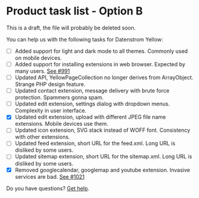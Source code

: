 # Product task list - Option B

This is a draft, the file will probably be deleted soon.

You can help us with the following tasks for Datenstrom Yellow:

- [ ] Added support for light and dark mode to all themes.                      Commonly used on mobile devices.
- [ ] Added support for installing extensions in web browser.                   Expected by many users. [See #991](https://github.com/datenstrom/community/discussions/991)
- [ ] Updated API, YellowPageCollection no longer derives from ArrayObject.     Strange PHP design feature.
- [ ] Updated contact extension, message delivery with brute force protection.  Spammers gonna spam.
- [ ] Updated edit extension, settings dialog with dropdown menus.              Complexity in user interface.
- [x] Updated edit extension, upload with different JPEG file name extensions.  Mobile devices use them.
- [ ] Updated icon extension, SVG stack instead of WOFF font.                   Consistency with other extensions.
- [ ] Updated feed extension, short URL for the feed.xml.                       Long URL is disliked by some users.
- [ ] Updated sitemap extension, short URL for the sitemap.xml.                 Long URL is disliked by some users.
- [x] Removed googlecalendar, googlemap and youtube extension.                  Invasive services are bad. [See #1021](https://github.com/datenstrom/community/discussions/1021)

Do you have questions? [Get help](https://datenstrom.se/yellow/help/).
